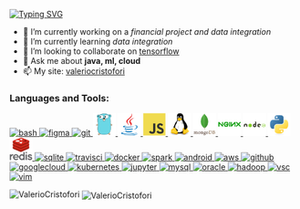 [![Typing SVG](https://readme-typing-svg.herokuapp.com?lines=I'm+Valerio+Cristofori;A+Data+Engineer+and+tech+enthusiast+ )](https://git.io/typing-svg)

- 🔭 I’m currently working on a *financial project and data integration* 
- 🌱 I’m currently learning *data integration*
- 👯 I’m looking to collaborate on [tensorflow](https://github.com/tensorflow/tensorflow)
- 💬 Ask me about **java, ml, cloud**
- 📫 My site: [valeriocristofori](https://valeriocristofori.github.io)


<h3 align="left">Languages and Tools:</h3>
<p align="left"> 
<a href="https://www.gnu.org/software/bash/" target="_blank"> <img src="https://www.vectorlogo.zone/logos/gnu_bash/gnu_bash-icon.svg" alt="bash" width="40" height="40"/> </a> 
<a href="https://www.figma.com/" target="_blank"> <img src="https://www.vectorlogo.zone/logos/figma/figma-icon.svg" alt="figma" width="40" height="40"/> </a> 
<a href="https://git-scm.com/" target="_blank"> <img src="https://www.vectorlogo.zone/logos/git-scm/git-scm-icon.svg" alt="git" width="40" height="40"/> </a> 
<a href="https://golang.org" target="_blank"> <img src="https://raw.githubusercontent.com/devicons/devicon/master/icons/go/go-original.svg" alt="go" width="40" height="40"/> </a> 
<a href="https://www.java.com" target="_blank"> <img src="https://raw.githubusercontent.com/devicons/devicon/master/icons/java/java-original.svg" alt="java" width="40" height="40"/> </a> 
<a href="https://developer.mozilla.org/en-US/docs/Web/JavaScript" target="_blank"> <img src="https://raw.githubusercontent.com/devicons/devicon/master/icons/javascript/javascript-original.svg" alt="javascript" width="40" height="40"/> </a> 
<a href="https://www.linux.org/" target="_blank"> <img src="https://raw.githubusercontent.com/devicons/devicon/master/icons/linux/linux-original.svg" alt="linux" width="40" height="40"/> </a> 
<a href="https://www.mongodb.com/" target="_blank"> <img src="https://raw.githubusercontent.com/devicons/devicon/master/icons/mongodb/mongodb-original-wordmark.svg" alt="mongodb" width="40" height="40"/> </a> 
<a href="https://www.nginx.com" target="_blank"> <img src="https://raw.githubusercontent.com/devicons/devicon/master/icons/nginx/nginx-original.svg" alt="nginx" width="40" height="40"/> </a> 
<a href="https://nodejs.org" target="_blank"> <img src="https://raw.githubusercontent.com/devicons/devicon/master/icons/nodejs/nodejs-original-wordmark.svg" alt="nodejs" width="40" height="40"/> </a> 
<a href="https://www.python.org" target="_blank"> <img src="https://raw.githubusercontent.com/devicons/devicon/master/icons/python/python-original.svg" alt="python" width="40" height="40"/> </a> 
<a href="https://redis.io" target="_blank"> <img src="https://raw.githubusercontent.com/devicons/devicon/master/icons/redis/redis-original-wordmark.svg" alt="redis" width="40" height="40"/> </a> 
<a href="https://www.sqlite.org/" target="_blank"> <img src="https://www.vectorlogo.zone/logos/sqlite/sqlite-icon.svg" alt="sqlite" width="40" height="40"/> </a> 
<a href="https://travis-ci.org" target="_blank"> <img src="https://www.vectorlogo.zone/logos/travis-ci/travis-ci-icon.svg" alt="travisci" width="40" height="40"/> </a>
<a href="https://travis-ci.org" target="_blank"> <img src="https://www.vectorlogo.zone/logos/docker/docker-icon.svg" alt="docker" width="40" height="40"/> </a>
<a href="https://travis-ci.org" target="_blank"> <img src="https://www.vectorlogo.zone/logos/apache_spark/apache_spark-icon.svg" alt="spark" width="40" height="40"/> </a>
<a href="https://travis-ci.org" target="_blank"> <img src="https://www.vectorlogo.zone/logos/android/android-icon.svg" alt="android" width="40" height="40"/> </a>
<a href="https://aws.amazon.com/it/" target="_blank"> <img src="https://www.vectorlogo.zone/logos/amazon_aws/amazon_aws-icon.svg" alt="aws" width="40" height="40"/> </a>
<a href="https://travis-ci.org" target="_blank"> <img src="https://www.vectorlogo.zone/logos/github/github-tile.svg" alt="github" width="40" height="40"/> </a>
<a href="https://travis-ci.org" target="_blank"> <img src="https://www.vectorlogo.zone/logos/google_cloud/google_cloud-icon.svg" alt="googlecloud" width="40" height="40"/> </a>
<a href="https://travis-ci.org" target="_blank"> <img src="https://www.vectorlogo.zone/logos/kubernetes/kubernetes-icon.svg" alt="kubernetes" width="40" height="40"/> </a>
<a href="https://travis-ci.org" target="_blank"> <img src="https://www.vectorlogo.zone/logos/jupyter/jupyter-icon.svg" alt="jupyter" width="40" height="40"/> </a>
<a href="https://aws.amazon.com/it/" target="_blank"> <img src="https://www.vectorlogo.zone/logos/mysql/mysql-icon.svg" alt="mysql" width="40" height="40"/> </a>
<a href="https://travis-ci.org" target="_blank"> <img src="https://www.vectorlogo.zone/logos/oracle/oracle-icon.svg" alt="oracle" width="40" height="40"/> </a>
<a href="https://travis-ci.org" target="_blank"> <img src="https://www.vectorlogo.zone/logos/apache_pig/apache_pig-icon.svg" alt="hadoop" width="40" height="40"/> </a>
<a href="https://aws.amazon.com/it/" target="_blank"> <img src="https://www.vectorlogo.zone/logos/visualstudio_code/visualstudio_code-icon.svg" alt="vsc" width="40" height="40"/> </a>
<a href="https://aws.amazon.com/it/" target="_blank"> <img src="https://www.vectorlogo.zone/logos/vim/vim-icon.svg" alt="vim" width="40" height="40"/> </a>
</p>

<p><img align="left" src="https://github-readme-stats.vercel.app/api/top-langs?username=ValerioCristofori&show_icons=true&title_color=5e8cf4&text_color=ffffff&bg_color=262d38&locale=en&layout=compact" alt="ValerioCristofori" /></p>

<p>&nbsp;<img align="center" src="https://github-readme-stats.vercel.app/api?username=ValerioCristofori&show_icons=true&title_color=5e8cf4&text_color=ffffff&bg_color=262d38&locale=en" alt="ValerioCristofori" /></p>

